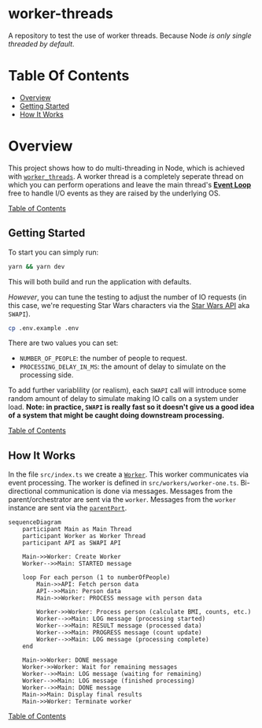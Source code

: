 # worker-threads

A repository to test the use of worker threads. Because Node _is only single threaded by default_.

# Table Of Contents

- [Overview](#overview)
- [Getting Started](#getting-started)
- [How It Works](#how-it-works)

# Overview

This project shows how to do multi-threading in Node, which is achieved with [`worker_threads`](https://nodejs.org/api/worker_threads.html). A worker thread is a completely seperate thread on which you can perform operations and leave the main thread's **[Event Loop](https://nodejs.org/en/learn/asynchronous-work/event-loop-timers-and-nexttick)** free to handle I/O events as they are raised by the underlying OS.

[Table of Contents](#table-of-contents)

## Getting Started

To start you can simply run:

```sh
yarn && yarn dev
```

This will both build and run the application with defaults.

_However_, you can tune the testing to adjust the number of IO requests (in this case,
we're requesting Star Wars characters via the [Star Wars API](https://swapi.dev/) aka `SWAPI`).

```sh
cp .env.example .env
```

There are two values you can set:

- `NUMBER_OF_PEOPLE`: the number of people to request.
- `PROCESSING_DELAY_IN_MS`: the amount of delay to simulate on the processing side.

To add further variablility (or realism), each `SWAPI` call will introduce some random amount of delay to simulate making IO calls on a system under load. **Note: in practice, `SWAPI` is really fast so it doesn't give us a good idea of a system that might be caught doing downstream processing.**

[Table of Contents](#table-of-contents)

## How It Works

In the file `src/index.ts` we create a [`Worker`](https://nodejs.org/api/worker_threads.html#worker-threads). This worker communicates via event processing. The worker is defined in `src/workers/worker-one.ts`. Bi-directional communication is done via messages. Messages from the parent/orchestrator are sent via the `worker`. Messages from the `worker` instance are sent via the [`parentPort`](https://nodejs.org/api/worker_threads.html#workerparentport).

```mermaid
sequenceDiagram
    participant Main as Main Thread
    participant Worker as Worker Thread
    participant API as SWAPI API

    Main->>Worker: Create Worker
    Worker-->>Main: STARTED message

    loop For each person (1 to numberOfPeople)
        Main->>API: Fetch person data
        API-->>Main: Person data
        Main->>Worker: PROCESS message with person data

        Worker->>Worker: Process person (calculate BMI, counts, etc.)
        Worker-->>Main: LOG message (processing started)
        Worker-->>Main: RESULT message (processed data)
        Worker-->>Main: PROGRESS message (count update)
        Worker-->>Main: LOG message (processing complete)
    end

    Main->>Worker: DONE message
    Worker->>Worker: Wait for remaining messages
    Worker-->>Main: LOG message (waiting for remaining)
    Worker-->>Main: LOG message (finished processing)
    Worker-->>Main: DONE message
    Main->>Main: Display final results
    Main->>Worker: Terminate worker
```

[Table of Contents](#table-of-contents)
